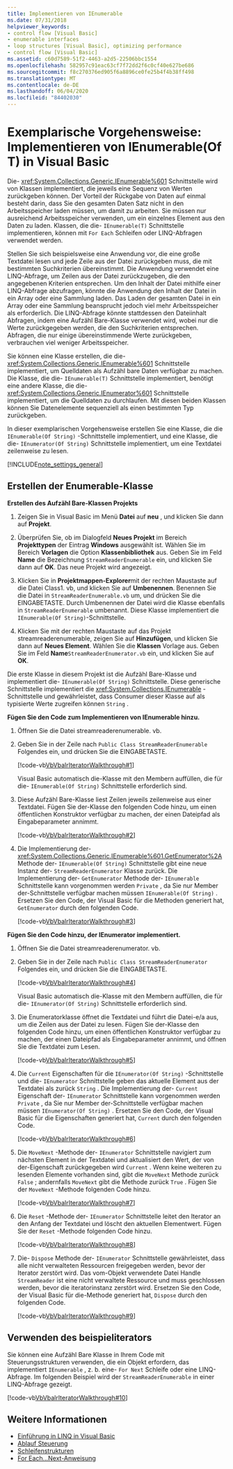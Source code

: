 ```yaml
---
title: Implementieren von IEnumerable
ms.date: 07/31/2018
helpviewer_keywords:
- control flow [Visual Basic]
- enumerable interfaces
- loop structures [Visual Basic], optimizing performance
- control flow [Visual Basic]
ms.assetid: c60d7589-51f2-4463-a2d5-22506bbc1554
ms.openlocfilehash: 582957c91eac63cf7f72dd2f6c0cf40e627be686
ms.sourcegitcommit: f8c270376ed905f6a8896ce0fe25b4f4b38ff498
ms.translationtype: MT
ms.contentlocale: de-DE
ms.lasthandoff: 06/04/2020
ms.locfileid: "84402030"
---
```

# <a name="walkthrough-implementing-ienumerableof-t-in-visual-basic"></a>Exemplarische Vorgehensweise: Implementieren von IEnumerable(Of T) in Visual Basic
Die- <xref:System.Collections.Generic.IEnumerable%601> Schnittstelle wird von Klassen implementiert, die jeweils eine Sequenz von Werten zurückgeben können. Der Vorteil der Rückgabe von Daten auf einmal besteht darin, dass Sie den gesamten Daten Satz nicht in den Arbeitsspeicher laden müssen, um damit zu arbeiten. Sie müssen nur ausreichend Arbeitsspeicher verwenden, um ein einzelnes Element aus den Daten zu laden. Klassen, die die- `IEnumerable(T)` Schnittstelle implementieren, können mit `For Each` Schleifen oder LINQ-Abfragen verwendet werden.  
  
 Stellen Sie sich beispielsweise eine Anwendung vor, die eine große Textdatei lesen und jede Zeile aus der Datei zurückgeben muss, die mit bestimmten Suchkriterien übereinstimmt. Die Anwendung verwendet eine LINQ-Abfrage, um Zeilen aus der Datei zurückzugeben, die den angegebenen Kriterien entsprechen. Um den Inhalt der Datei mithilfe einer LINQ-Abfrage abzufragen, könnte die Anwendung den Inhalt der Datei in ein Array oder eine Sammlung laden. Das Laden der gesamten Datei in ein Array oder eine Sammlung beansprucht jedoch viel mehr Arbeitsspeicher als erforderlich. Die LINQ-Abfrage könnte stattdessen den Dateiinhalt Abfragen, indem eine Aufzähl Bare-Klasse verwendet wird, wobei nur die Werte zurückgegeben werden, die den Suchkriterien entsprechen. Abfragen, die nur einige übereinstimmende Werte zurückgeben, verbrauchen viel weniger Arbeitsspeicher.  
  
 Sie können eine Klasse erstellen, die die- <xref:System.Collections.Generic.IEnumerable%601> Schnittstelle implementiert, um Quelldaten als Aufzähl bare Daten verfügbar zu machen. Die Klasse, die die- `IEnumerable(T)` Schnittstelle implementiert, benötigt eine andere Klasse, die die- <xref:System.Collections.Generic.IEnumerator%601> Schnittstelle implementiert, um die Quelldaten zu durchlaufen. Mit diesen beiden Klassen können Sie Datenelemente sequenziell als einen bestimmten Typ zurückgeben.  
  
 In dieser exemplarischen Vorgehensweise erstellen Sie eine Klasse, die die `IEnumerable(Of String)` -Schnittstelle implementiert, und eine Klasse, die die- `IEnumerator(Of String)` Schnittstelle implementiert, um eine Textdatei zeilenweise zu lesen.  
  
[!INCLUDE[note_settings_general](~/includes/note-settings-general-md.md)]  
  
## <a name="creating-the-enumerable-class"></a>Erstellen der Enumerable-Klasse  
  
**Erstellen des Aufzähl Bare-Klassen Projekts**

1. Zeigen Sie in Visual Basic im Menü **Datei** auf **neu** , und klicken Sie dann auf **Projekt**.

1. Überprüfen Sie, ob im Dialogfeld **Neues Projekt** im Bereich **Projekttypen** der Eintrag **Windows** ausgewählt ist. Wählen Sie im Bereich **Vorlagen** die Option **Klassenbibliothek** aus. Geben Sie im Feld **Name** die Bezeichnung `StreamReaderEnumerable` ein, und klicken Sie dann auf **OK**. Das neue Projekt wird angezeigt.

1. Klicken Sie in **Projektmappen-Explorer**mit der rechten Maustaste auf die Datei Class1. vb, und klicken Sie auf **Umbenennen**. Benennen Sie die Datei in `StreamReaderEnumerable.vb` um, und drücken Sie die EINGABETASTE. Durch Umbenennen der Datei wird die Klasse ebenfalls in `StreamReaderEnumerable` umbenannt. Diese Klasse implementiert die `IEnumerable(Of String)`-Schnittstelle.

1. Klicken Sie mit der rechten Maustaste auf das Projekt streamreaderenumerable, zeigen Sie auf **Hinzufügen**, und klicken Sie dann auf **Neues Element**. Wählen Sie die **Klassen** Vorlage aus. Geben Sie im Feld **Name**`StreamReaderEnumerator.vb` ein, und klicken Sie auf **OK**.

 Die erste Klasse in diesem Projekt ist die Aufzähl Bare-Klasse und implementiert die- `IEnumerable(Of String)` Schnittstelle. Diese generische Schnittstelle implementiert die <xref:System.Collections.IEnumerable> -Schnittstelle und gewährleistet, dass Consumer dieser Klasse auf als typisierte Werte zugreifen können `String` .  
  
**Fügen Sie den Code zum Implementieren von IEnumerable hinzu.**

1. Öffnen Sie die Datei streamreaderenumerable. vb.

2. Geben Sie in der Zeile nach `Public Class StreamReaderEnumerable` Folgendes ein, und drücken Sie die EINGABETASTE.

     [!code-vb[VbVbalrIteratorWalkthrough#1](~/samples/snippets/visualbasic/VS_Snippets_VBCSharp/VbVbalrIteratorWalkthrough/VB/StreamReaderIterator.vb#1)]

   Visual Basic automatisch die-Klasse mit den Membern auffüllen, die für die- `IEnumerable(Of String)` Schnittstelle erforderlich sind.
  
3. Diese Aufzähl Bare-Klasse liest Zeilen jeweils zeilenweise aus einer Textdatei. Fügen Sie der-Klasse den folgenden Code hinzu, um einen öffentlichen Konstruktor verfügbar zu machen, der einen Dateipfad als Eingabeparameter annimmt.

     [!code-vb[VbVbalrIteratorWalkthrough#2](~/samples/snippets/visualbasic/VS_Snippets_VBCSharp/VbVbalrIteratorWalkthrough/VB/StreamReaderIterator.vb#2)]

4. Die Implementierung der- <xref:System.Collections.Generic.IEnumerable%601.GetEnumerator%2A> Methode der- `IEnumerable(Of String)` Schnittstelle gibt eine neue Instanz der- `StreamReaderEnumerator` Klasse zurück. Die Implementierung der- `GetEnumerator` Methode der- `IEnumerable` Schnittstelle kann vorgenommen werden `Private` , da Sie nur Member der-Schnittstelle verfügbar machen müssen `IEnumerable(Of String)` . Ersetzen Sie den Code, der Visual Basic für die Methoden generiert hat, `GetEnumerator` durch den folgenden Code.

     [!code-vb[VbVbalrIteratorWalkthrough#3](~/samples/snippets/visualbasic/VS_Snippets_VBCSharp/VbVbalrIteratorWalkthrough/VB/StreamReaderIterator.vb#3)]  
  
**Fügen Sie den Code hinzu, der IEnumerator implementiert.**

1. Öffnen Sie die Datei streamreaderenumerator. vb.

2. Geben Sie in der Zeile nach `Public Class StreamReaderEnumerator` Folgendes ein, und drücken Sie die EINGABETASTE.

     [!code-vb[VbVbalrIteratorWalkthrough#4](~/samples/snippets/visualbasic/VS_Snippets_VBCSharp/VbVbalrIteratorWalkthrough/VB/StreamReaderIterator.vb#4)]

   Visual Basic automatisch die-Klasse mit den Membern auffüllen, die für die- `IEnumerator(Of String)` Schnittstelle erforderlich sind.

3. Die Enumeratorklasse öffnet die Textdatei und führt die Datei-e/a aus, um die Zeilen aus der Datei zu lesen. Fügen Sie der-Klasse den folgenden Code hinzu, um einen öffentlichen Konstruktor verfügbar zu machen, der einen Dateipfad als Eingabeparameter annimmt, und öffnen Sie die Textdatei zum Lesen.

     [!code-vb[VbVbalrIteratorWalkthrough#5](~/samples/snippets/visualbasic/VS_Snippets_VBCSharp/VbVbalrIteratorWalkthrough/VB/StreamReaderIterator.vb#5)]

4. Die `Current` Eigenschaften für die `IEnumerator(Of String)` -Schnittstelle und die- `IEnumerator` Schnittstelle geben das aktuelle Element aus der Textdatei als zurück `String` . Die Implementierung der- `Current` Eigenschaft der- `IEnumerator` Schnittstelle kann vorgenommen werden `Private` , da Sie nur Member der-Schnittstelle verfügbar machen müssen `IEnumerator(Of String)` . Ersetzen Sie den Code, der Visual Basic für die Eigenschaften generiert hat, `Current` durch den folgenden Code.

     [!code-vb[VbVbalrIteratorWalkthrough#6](~/samples/snippets/visualbasic/VS_Snippets_VBCSharp/VbVbalrIteratorWalkthrough/VB/StreamReaderIterator.vb#6)]

5. Die `MoveNext` -Methode der- `IEnumerator` Schnittstelle navigiert zum nächsten Element in der Textdatei und aktualisiert den Wert, der von der-Eigenschaft zurückgegeben wird `Current` . Wenn keine weiteren zu lesenden Elemente vorhanden sind, gibt die `MoveNext` Methode zurück `False` ; andernfalls `MoveNext` gibt die Methode zurück `True` . Fügen Sie der `MoveNext` -Methode folgenden Code hinzu.

     [!code-vb[VbVbalrIteratorWalkthrough#7](~/samples/snippets/visualbasic/VS_Snippets_VBCSharp/VbVbalrIteratorWalkthrough/VB/StreamReaderIterator.vb#7)]

6. Die `Reset` -Methode der- `IEnumerator` Schnittstelle leitet den Iterator an den Anfang der Textdatei und löscht den aktuellen Elementwert. Fügen Sie der `Reset` -Methode folgenden Code hinzu.

     [!code-vb[VbVbalrIteratorWalkthrough#8](~/samples/snippets/visualbasic/VS_Snippets_VBCSharp/VbVbalrIteratorWalkthrough/VB/StreamReaderIterator.vb#8)]

7. Die- `Dispose` Methode der- `IEnumerator` Schnittstelle gewährleistet, dass alle nicht verwalteten Ressourcen freigegeben werden, bevor der Iterator zerstört wird. Das vom-Objekt verwendete Datei Handle `StreamReader` ist eine nicht verwaltete Ressource und muss geschlossen werden, bevor die iteratorinstanz zerstört wird. Ersetzen Sie den Code, der Visual Basic für die-Methode generiert hat, `Dispose` durch den folgenden Code.

     [!code-vb[VbVbalrIteratorWalkthrough#9](~/samples/snippets/visualbasic/VS_Snippets_VBCSharp/VbVbalrIteratorWalkthrough/VB/StreamReaderIterator.vb#9)]
  
## <a name="using-the-sample-iterator"></a>Verwenden des beispieliterators

 Sie können eine Aufzähl Bare Klasse in Ihrem Code mit Steuerungsstrukturen verwenden, die ein Objekt erfordern, das implementiert `IEnumerable` , z. b. eine- `For Next` Schleife oder eine LINQ-Abfrage. Im folgenden Beispiel wird der `StreamReaderEnumerable` in einer LINQ-Abfrage gezeigt.  
  
 [!code-vb[VbVbalrIteratorWalkthrough#10](~/samples/snippets/visualbasic/VS_Snippets_VBCSharp/VbVbalrIteratorWalkthrough/VB/Module1.vb#10)]  
  
## <a name="see-also"></a>Weitere Informationen

- [Einführung in LINQ in Visual Basic](../linq/introduction-to-linq.md)
- [Ablauf Steuerung](index.md)
- [Schleifenstrukturen](loop-structures.md)
- [For Each...Next-Anweisung](../../../language-reference/statements/for-each-next-statement.md)
